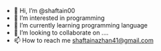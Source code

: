 - 👋 Hi, I’m @shaftain00
- 👀 I’m interested in programming 
- 🌱 I’m currently learning programming language 
- 💞️ I’m looking to collaborate on ....
- 📫 How to reach me shaftainazhan41@gmail.com

<!---
shaftain00/shaftain00 is a ✨ special ✨ repository because its `README.md` (this file) appears on your GitHub profile.
You can click the Preview link to take a look at your changes.
--->
